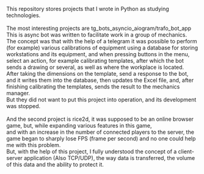 This repository stores projects that I wrote in Python as studying technologies. <br>
 <br>
The most interesting projects are tg_bots_asyncio_aiogram/trafo_bot_app <br>
This is async bot was written to facilitate work in a group of mechanics. <br>
The concept was that with the help of a telegram it was possible to perform (for example) various calibrations of equipment using a database for storing workstations and its equipment, and when pressing buttons in the menu,  <br> select an action, for example calibrating templates, after which the bot sends a drawing or several, as well as where the workplace is located. <br>
After taking the dimensions on the template, send a response to the bot, and it writes them into the database, then updates the Excel file, and, after finishing calibrating the templates, sends the result to the mechanics manager. <br>
But they did not want to put this project into operation, and its development was stopped. <br>
<br>
And the second project is rice2d, it was supposed to be an online browser game, but, while expanding various features in this game, <br>
and with an increase in the number of connected players to the server, the game began to sharply lose FPS (frame per second) and no one could help me with this problem. <br>
But, with the help of this project, I fully understood the concept of a client-server application (Also TCP/UDP), the way data is transferred, the volume of this data and the ability to protect it.
